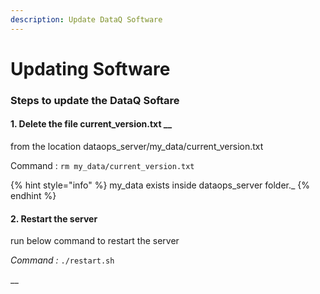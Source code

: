 ```yaml
---
description: Update DataQ Software
---
```


# Updating Software

### Steps to update the DataQ Softare



#### 1.   Delete the file **current\_version.txt** __&#x20;

from the location dataops\_server/my\_data/current\_version.txt

Command : `rm my_data/current_version.txt`&#x20;

{% hint style="info" %}
my_data exists inside dataops\_server folder._
{% endhint %}

#### 2.   Restart the server

run below command to restart the server

_Command :_ `./restart.sh`

__
